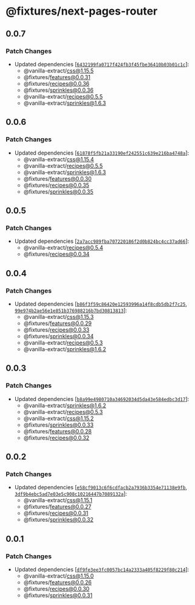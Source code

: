 # @fixtures/next-pages-router

## 0.0.7

### Patch Changes

- Updated dependencies [[`6432199fa0717f424fb3f45fbe36410b03b01c1c`](https://github.com/vanilla-extract-css/vanilla-extract/commit/6432199fa0717f424fb3f45fbe36410b03b01c1c)]:
  - @vanilla-extract/css@1.15.5
  - @fixtures/features@0.0.31
  - @fixtures/recipes@0.0.36
  - @fixtures/sprinkles@0.0.36
  - @vanilla-extract/recipes@0.5.5
  - @vanilla-extract/sprinkles@1.6.3

## 0.0.6

### Patch Changes

- Updated dependencies [[`61878f5fb21a33190ef242551c639e216ba4748a`](https://github.com/vanilla-extract-css/vanilla-extract/commit/61878f5fb21a33190ef242551c639e216ba4748a)]:
  - @vanilla-extract/css@1.15.4
  - @vanilla-extract/recipes@0.5.5
  - @vanilla-extract/sprinkles@1.6.3
  - @fixtures/features@0.0.30
  - @fixtures/recipes@0.0.35
  - @fixtures/sprinkles@0.0.35

## 0.0.5

### Patch Changes

- Updated dependencies [[`2a7acc989fba707220186f2d0b824bc4cc37ad66`](https://github.com/vanilla-extract-css/vanilla-extract/commit/2a7acc989fba707220186f2d0b824bc4cc37ad66)]:
  - @vanilla-extract/recipes@0.5.4
  - @fixtures/recipes@0.0.34

## 0.0.4

### Patch Changes

- Updated dependencies [[`b86f3f59c86420e12593996a14f8cdb5db2f7c25`](https://github.com/vanilla-extract-css/vanilla-extract/commit/b86f3f59c86420e12593996a14f8cdb5db2f7c25), [`99e974b2ae56e1e851b376988216b7bd30813813`](https://github.com/vanilla-extract-css/vanilla-extract/commit/99e974b2ae56e1e851b376988216b7bd30813813)]:
  - @vanilla-extract/css@1.15.3
  - @fixtures/features@0.0.29
  - @fixtures/recipes@0.0.33
  - @fixtures/sprinkles@0.0.34
  - @vanilla-extract/recipes@0.5.3
  - @vanilla-extract/sprinkles@1.6.2

## 0.0.3

### Patch Changes

- Updated dependencies [[`b8a99e4980710a34692034d5da43e584edbc3d17`](https://github.com/vanilla-extract-css/vanilla-extract/commit/b8a99e4980710a34692034d5da43e584edbc3d17)]:
  - @vanilla-extract/sprinkles@1.6.2
  - @vanilla-extract/recipes@0.5.3
  - @vanilla-extract/css@1.15.2
  - @fixtures/sprinkles@0.0.33
  - @fixtures/features@0.0.28
  - @fixtures/recipes@0.0.32

## 0.0.2

### Patch Changes

- Updated dependencies [[`e58cf9013c6f6cdfacb2a7936b3354e71138e9fb`](https://github.com/vanilla-extract-css/vanilla-extract/commit/e58cf9013c6f6cdfacb2a7936b3354e71138e9fb), [`3df9b4ebc5ad7e03e5c908c10216447b7089132a`](https://github.com/vanilla-extract-css/vanilla-extract/commit/3df9b4ebc5ad7e03e5c908c10216447b7089132a)]:
  - @vanilla-extract/css@1.15.1
  - @fixtures/features@0.0.27
  - @fixtures/recipes@0.0.31
  - @fixtures/sprinkles@0.0.32

## 0.0.1

### Patch Changes

- Updated dependencies [[`df9fe3ee3fc0057bc14a2333a405f8229f80c214`](https://github.com/vanilla-extract-css/vanilla-extract/commit/df9fe3ee3fc0057bc14a2333a405f8229f80c214)]:
  - @vanilla-extract/css@1.15.0
  - @fixtures/features@0.0.26
  - @fixtures/recipes@0.0.30
  - @fixtures/sprinkles@0.0.31
